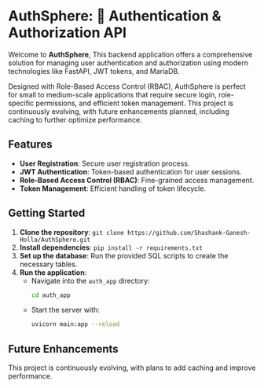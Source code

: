 AuthSphere: 🚀 Authentication & Authorization API
====================================================================

Welcome to **AuthSphere**, This backend application offers a comprehensive solution for managing user authentication and authorization using modern technologies like FastAPI, JWT tokens, and MariaDB.

Designed with Role-Based Access Control (RBAC), AuthSphere is perfect for small to medium-scale applications that require secure login, role-specific permissions, and efficient token management. This project is continuously evolving, with future enhancements planned, including caching to further optimize performance.

## Features
- **User Registration**: Secure user registration process.
- **JWT Authentication**: Token-based authentication for user sessions.
- **Role-Based Access Control (RBAC)**: Fine-grained access management.
- **Token Management**: Efficient handling of token lifecycle.


## Getting Started
1. **Clone the repository**: `git clone https://github.com/Shashank-Ganesh-Holla/AuthSphere.git`
2. **Install dependencies**: `pip install -r requirements.txt`
3. **Set up the database**: Run the provided SQL scripts to create the necessary tables.
4. **Run the application**: 
   - Navigate into the `auth_app` directory:
     ```bash
     cd auth_app
     ```
   - Start the server with:
     ```bash
     uvicorn main:app --reload

## Future Enhancements
This project is continuously evolving, with plans to add caching and improve performance.
